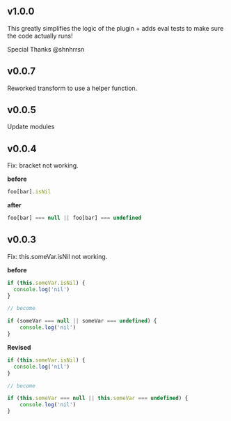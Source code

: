 v1.0.0
---
This greatly simplifies the logic of the plugin + adds eval tests to make sure the code actually runs!

Special Thanks @shnhrrsn

v0.0.7
---
Reworked transform to use a helper function.

v0.0.5
---
Update modules

v0.0.4
---
Fix: bracket not working.

  **before**

  ```js
  foo[bar].isNil
  ```

  **after**

  ```js
  foo[bar] === null || foo[bar] === undefined
  ```

v0.0.3
---
Fix: this.someVar.isNil not working.

  **before**

  ```js
  if (this.someVar.isNil) {
    console.log('nil')
  }

  // become

  if (someVar === null || someVar === undefined) {
      console.log('nil')
  }
  ```

  **Revised**

  ```js
  if (this.someVar.isNil) {
    console.log('nil')
  }

  // become

  if (this.someVar === null || this.someVar === undefined) {
      console.log('nil')
  }
  ```
